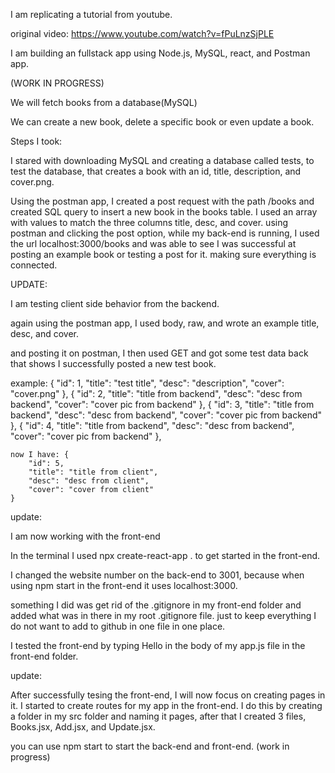 <!-- # Getting Started with Create React App

This project was bootstrapped with [Create React App](https://github.com/facebook/create-react-app).

## Available Scripts

In the project directory, you can run:

### `npm start`

Runs the app in the development mode.\
Open [http://localhost:3000](http://localhost:3000) to view it in your browser.

The page will reload when you make changes.\
You may also see any lint errors in the console.

### `npm test`

Launches the test runner in the interactive watch mode.\
See the section about [running tests](https://facebook.github.io/create-react-app/docs/running-tests) for more information.

### `npm run build`

Builds the app for production to the `build` folder.\
It correctly bundles React in production mode and optimizes the build for the best performance.

The build is minified and the filenames include the hashes.\
Your app is ready to be deployed!

See the section about [deployment](https://facebook.github.io/create-react-app/docs/deployment) for more information.

### `npm run eject`

**Note: this is a one-way operation. Once you `eject`, you can't go back!**

If you aren't satisfied with the build tool and configuration choices, you can `eject` at any time. This command will remove the single build dependency from your project.

Instead, it will copy all the configuration files and the transitive dependencies (webpack, Babel, ESLint, etc) right into your project so you have full control over them. All of the commands except `eject` will still work, but they will point to the copied scripts so you can tweak them. At this point you're on your own.

You don't have to ever use `eject`. The curated feature set is suitable for small and middle deployments, and you shouldn't feel obligated to use this feature. However we understand that this tool wouldn't be useful if you couldn't customize it when you are ready for it.

## Learn More

You can learn more in the [Create React App documentation](https://facebook.github.io/create-react-app/docs/getting-started).

To learn React, check out the [React documentation](https://reactjs.org/).

### Code Splitting

This section has moved here: [https://facebook.github.io/create-react-app/docs/code-splitting](https://facebook.github.io/create-react-app/docs/code-splitting)

### Analyzing the Bundle Size

This section has moved here: [https://facebook.github.io/create-react-app/docs/analyzing-the-bundle-size](https://facebook.github.io/create-react-app/docs/analyzing-the-bundle-size)

### Making a Progressive Web App

This section has moved here: [https://facebook.github.io/create-react-app/docs/making-a-progressive-web-app](https://facebook.github.io/create-react-app/docs/making-a-progressive-web-app)

### Advanced Configuration

This section has moved here: [https://facebook.github.io/create-react-app/docs/advanced-configuration](https://facebook.github.io/create-react-app/docs/advanced-configuration)

### Deployment

This section has moved here: [https://facebook.github.io/create-react-app/docs/deployment](https://facebook.github.io/create-react-app/docs/deployment)

### `npm run build` fails to minify

This section has moved here: [https://facebook.github.io/create-react-app/docs/troubleshooting#npm-run-build-fails-to-minify](https://facebook.github.io/create-react-app/docs/troubleshooting#npm-run-build-fails-to-minify) -->


I am replicating a tutorial from youtube. 

original video: https://www.youtube.com/watch?v=fPuLnzSjPLE

I am building an fullstack app using Node.js, MySQL, react, and Postman app.

(WORK IN PROGRESS)

We will fetch books from a database(MySQL)

We can create a new book, delete a specific book or even update a book.

Steps I took:

I stared with downloading MySQL and creating a database called tests, to test the database,
that creates a book with an id, title, description, and cover.png. 

Using the postman app, I created a post request with the path /books and created 
SQL query to insert a new book in the books table. I used an array with values to match the 
three columns title, desc, and cover. using postman and clicking the post option, while my back-end is running, I used the url localhost:3000/books and was able to see I was successful at posting an example book or testing a post for it. making sure everything is connected. 

UPDATE: 

I am testing client side behavior from the backend. 

again using the postman app, I used body, raw, and wrote an example title, desc, and cover.

and posting it on  postman, I then used GET and got some test data back that shows I successfully posted a new test book. 

example: {
        "id": 1,
        "title": "test title",
        "desc": "description",
        "cover": "cover.png"
    },
    {
        "id": 2,
        "title": "title from backend",
        "desc": "desc from backend",
        "cover": "cover pic from backend"
    },
    {
        "id": 3,
        "title": "title from backend",
        "desc": "desc from backend",
        "cover": "cover pic from backend"
    },
    {
        "id": 4,
        "title": "title from backend",
        "desc": "desc from backend",
        "cover": "cover pic from backend"
    },

    now I have: {
        "id": 5,
        "title": "title from client",
        "desc": "desc from client",
        "cover": "cover from client"
    }

update:

I am now working with the front-end

In the terminal I used npx create-react-app . to get started in the front-end.

I changed the website number on the back-end to 3001, because when using npm start in the front-end it uses localhost:3000.

something I did was get rid of the .gitignore in my front-end folder and added what was in there in my root .gitignore file.
just to keep everything I do not want to add to github in one file in one place.

I tested the front-end by typing Hello in the body of my app.js file in the front-end folder.


update:

After successfully tesing the front-end, I will now focus on creating pages in it.
I started to create routes for my app in the front-end.
I do this by creating a folder in my src folder and naming it pages, after that I created 3 files, 
Books.jsx, Add.jsx, and Update.jsx.


you can use npm start to start the back-end and front-end. (work in progress)



